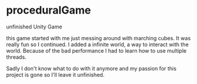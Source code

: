 # proceduralGame
unfinished Unity Game

this game started with me just messing around with marching cubes. It was really fun so I continued.
I added a infinite world, a way to interact with the world.
Because of the bad performance I had to learn how to use multiple threads.

Sadly I don't know what to do with it anymore and my passion for this project is gone so I'll leave it unfinished.
